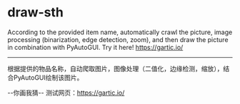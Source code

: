 # draw-sth



According to the provided item name, automatically crawl the picture, image processing (binarization, edge detection, zoom), and then draw the picture in combination with PyAutoGUI.
Try it here! https://gartic.io/

<hr/>

根据提供的物品名称，自动爬取图片，图像处理（二值化，边缘检测，缩放），结合PyAutoGUI绘制该图片。 

--你画我猜--
测试网页：https://gartic.io/
